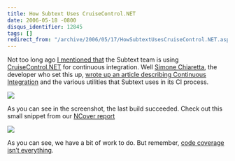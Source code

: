 ```yaml
---
title: How Subtext Uses CruiseControl.NET
date: 2006-05-18 -0800
disqus_identifier: 12845
tags: []
redirect_from: "/archive/2006/05/17/HowSubtextUsesCruiseControl.NET.aspx/"
---
```


Not too long ago [I mentioned
that](https://haacked.com/archive/2006/05/03/SubtextCruisingInCruiseControl.NET.aspx "Subtext CruiseControl.NET")
the Subtext team is using
[CruiseControl.NET](http://ccnet.thoughtworks.com/ "CruiseControl.NET Home")
for continuous integration. Well [Simone
Chiaretta](http://blogs.ugidotnet.org/piyo/ "FoxyBlog (in italian)"),
the developer who set this up, [wrote up an article describing
Continuous
Integration](http://www.subtextproject.com/Home/Docs/Developer/ContinuousIntegration/tabid/145/Default.aspx "Continuous Integration and Subtext")
and the various utilities that Subtext uses in its CI process.

![](https://haacked.com/images/CCNetTrayScreenshot.gif)

As you can see in the screenshot, the last build succeeded. Check out
this small snippet from our [NCover
report](http://haacked.dyndns.org/ccnet/server/local/project/SubText/build/log20060518054054Lbuild.1.4.1.69.xml/NCoverBuildReport.aspx "NCover report")

![](https://haacked.com/images/NCoverReport.gif)

As you can see, we have a bit of work to do. But remember, [code
coverage isn’t
everything](https://haacked.com/archive/2004/11/03/CodeCoverageIsNotEnough.aspx "Code Coverage Isn't Enough").

